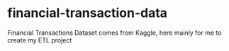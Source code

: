 # financial-transaction-data
 Financial Transactions Dataset comes from Kaggle, here mainly for me to create my ETL project
